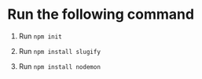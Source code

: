 # Run the following command

1. Run `npm init` 

2. Run `npm install slugify`

3. Run `npm install nodemon`
